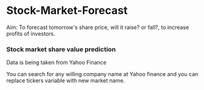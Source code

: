 # Stock-Market-Forecast
Aim:
To forecast tomorrow's share price, will it raise? or fall?, to increase profits of investors.

### Stock market share value prediction

Data is being taken from Yahoo Finance

You can search for any willing company name at Yahoo finance and you can replace tickers variable with new market name.

